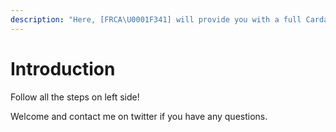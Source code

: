 ```yaml
---
description: "Here, [FRCA\U0001F341] will provide you with a full Cardano Stake Pool guide with Coincashew guide as source, adding critical steps to ensure security on your nodes."
---
```


# Introduction

Follow all the steps on left side!

Welcome and contact me on twitter if you have any questions.

